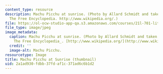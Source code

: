 ```yaml
---
content_type: resource
description: Machu Picchu at sunrise. (Photo by Allard Schmidt and taken from Wikipedia,
  The Free Encyclopedia. http://www.wikipedia.org/.)
file: https://ol-ocw-studio-app-qa.s3.amazonaws.com/courses/21l-701-literary-interpretation-beyond-the-limits-of-the-lyric-fall-2006/2a1ad930fdbb37fdaf1c371ad6c6b1d2_21l-701f06-th.jpg
file_type: image/jpeg
image_metadata:
  caption: Machu Picchu at sunrise. (Photo by Allard Schmidt and taken from _Wikipedia,
    The Free Encyclopedia_. [http://www.wikipedia.org/](http://www.wikipedia.org/).)
  credit: ''
  image-alt: Machu Picchu.
resourcetype: Image
title: Machu Picchu at Sunrise (thumbnail)
uid: 2a1ad930-fdbb-37fd-af1c-371ad6c6b1d2
---
```

